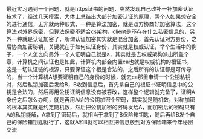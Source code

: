 最近实习遇到一个问题，就是https证书的问题，突然发现自己改补一补加密认证技术了，经过几天摸索，大体上总结出大部分加密认证的原理，两个人如果想安全的进行通信，无非就两种形式，一种是算法加密，就是双方协商好加密算法，这个算法对外界保密，但算法保密不适合cs架构，client是不存在什么私密信息的，另外一种就是认证加密了，所谓认证加密其实就是混合加密，首先认证对方身份，之后协商加密秘钥，关键就在于如何认证身份，其实就是权威认证，举个生活中的例子，一个人怎么向另外一个人证明自己就是a，其实就是去权威架构派出所盖个章，计算机之间认证也是如此，计算机内部会内置ca也就是权威机构的根证书，这是一切认证链的根源，只要保证这个根是合法的，之后所有的认证都是可传导的，当一个计算机A想要证明自己的身份的时候，就去ca那里申请一个公钥私钥对，然后私钥加密后发给B，B收到信息后，首先拿自己的根证书证明信息中的公钥是合法的，然后再用公钥证明信息没有被篡改，这样整个逻辑就完备了，证明A身份之后怎么办呢，就是再用A给的公钥加密个密码，其实就是随机数，对称加密的根本其实就是约定随机数，然后把公钥加密的密码发给A，而加密后的密码只有A的私钥能解，A拿到了密码后，就相当于拿到了B保险箱钥匙，随后再给B发个自己的保险箱钥匙就行了，这就A和B就可以相互把信息放到对方保险箱来今年秘密交流
